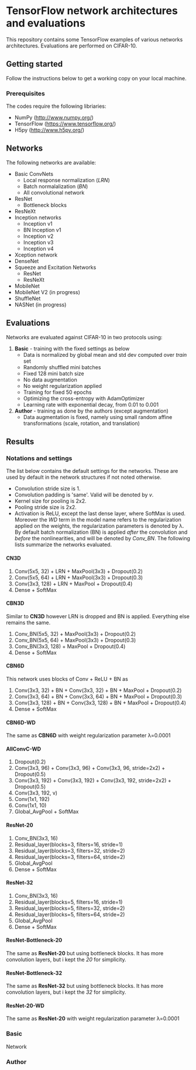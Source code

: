# TensorFlow network architectures and evaluations
This repository contains some TensorFlow examples of various networks architectures. Evaluations are performed on CIFAR-10.
## Getting started
Follow the instructions below to get a working copy on your local machine.
### Prerequisites
The codes require the following libriaries:
* NumPy (http://www.numpy.org/)
* TensorFlow (https://www.tensorflow.org/)
* H5py (http://www.h5py.org/)

## Networks
The following networks are available:
* Basic ConvNets
  * Local response normalization (*LRN*)
  * Batch normalalization (*BN*)
  * All convolutional network
* ResNet
  * Bottleneck blocks
* ResNeXt
* Inception networks
  * Inception v1
  * BN Inception v1
  * Inception v2
  * Inception v3
  * Inception v4
* Xception network
* DenseNet
* Squeeze and Excitation Networks
  * ResNet
  * ResNeXt
* MobileNet
* MobileNet V2 (in progress)
* ShuffleNet
* NASNet (in progress)

## Evaluations
Networks are evaluated against CIFAR-10 in two protocols using:
1. **Basic** - training with the fixed settings as below
    * Data is normalized by global mean and std dev computed over *train* set
    * Randomly shuffled mini batches
    * Fixed 128 mini batch size
    * No data augmentation
    * No weight regularization applied
    * Training for fixed 50 epochs
    * Optimizing the cross-entropy with AdamOptimizer
    * Learning rate with exponential decay, from 0.01 to 0.001
2. **Author** - training as done by the authors (except augmentation)
    * Data augmentation is fixed, namely using small random affine transformations (scale, rotation, and translation)

## Results
### Notations and settings
The list below contains the default settings for the networks. These are used by default in the network structures if not noted otherwise.
* Convolution stride size is 1.
* Convolution padding is 'same'. Valid will be denoted by *v*.
* Kernel size for pooling is 2x2.
* Pooling stride size is 2x2.
* Activation is ReLU, except the last dense layer, where SoftMax is used.
Moreover the *WD* term in the model name refers to the regularization applied on the weights, the regularization parameters is denoted by &lambda;. By default batch normalization (BN) is applied *after* the convolution and *before* the nonlinearities, and will be denoted by *Conv_BN*.
The following lists summarize the networks evaluated.
#### CN3D
1. Conv(5x5, 32) + LRN + MaxPool(3x3) + Dropout(0.2)
2. Conv(5x5, 64) + LRN + MaxPool(3x3) + Dropout(0.3)
3. Conv(3x3, 128) + LRN + MaxPool + Dropout(0.4)
4. Dense + SoftMax
#### CBN3D
Similar to **CN3D** however LRN is dropped and BN is applied. Everything else remains the same.
1. Conv_BN(5x5, 32) + MaxPool(3x3) + Dropout(0.2)
2. Conv_BN(5x5, 64) + MaxPool(3x3) + Dropout(0.3)
3. Conv_BN(3x3, 128) + MaxPool + Dropout(0.4)
4. Dense + SoftMax
#### CBN6D
This network uses blocks of Conv + ReLU + BN as
1. Conv(3x3, 32) + BN + Conv(3x3, 32) + BN + MaxPool + Dropout(0.2)
2. Conv(3x3, 64) + BN + Conv(3x3, 64) + BN + MaxPool + Dropout(0.3)
3. Conv(3x3, 128) + BN + Conv(3x3, 128) + BN + MaxPool + Dropout(0.4)
4. Dense + SoftMax
#### CBN6D-WD
The same as **CBN6D** with weight regularization parameter &lambda;=0.0001
#### AllConvC-WD
1. Dropout(0.2)
2. Conv(3x3, 96) + Conv(3x3, 96) + Conv(3x3, 96, stride=2x2) + Dropout(0.5)
3. Conv(3x3, 192) + Conv(3x3, 192) + Conv(3x3, 192, stride=2x2) + Dropout(0.5)
4. Conv(3x3, 192, v)
5. Conv(1x1, 192)
6. Conv(1x1, 10)
7. Global_AvgPool + SoftMax
#### ResNet-20
1. Conv_BN(3x3, 16)
2. Residual_layer(blocks=3, filters=16, stride=1)
3. Residual_layer(blocks=3, filters=32, stride=2)
4. Residual_layer(blocks=3, filters=64, stride=2)
5. Global_AvgPool
6. Dense + SoftMax
#### ResNet-32
1. Conv_BN(3x3, 16)
2. Residual_layer(blocks=5, filters=16, stride=1)
3. Residual_layer(blocks=5, filters=32, stride=2)
4. Residual_layer(blocks=5, filters=64, stride=2)
5. Global_AvgPool
6. Dense + SoftMax
#### ResNet-Bottleneck-20
The same as **ResNet-20** but using bottleneck blocks. It has more convolution layers, but i kept the *20* for simplicity.
#### ResNet-Bottleneck-32
The same as **ResNet-32** but using bottleneck blocks. It has more convolution layers, but i kept the *32* for simplicity.
#### ResNet-20-WD
The same as **ResNet-20** with weight regularization parameter &lambda;=0.0001
### Basic
Network
### Author
